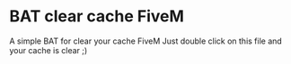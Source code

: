 # BAT clear cache FiveM
 A simple BAT for clear your cache FiveM
 Just double click on this file and your cache is clear ;)
